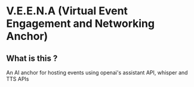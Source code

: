 # V.E.E.N.A (Virtual Event Engagement and Networking Anchor)


## What is this ?

An AI anchor for hosting events using openai's assistant API, whisper and TTS APIs
